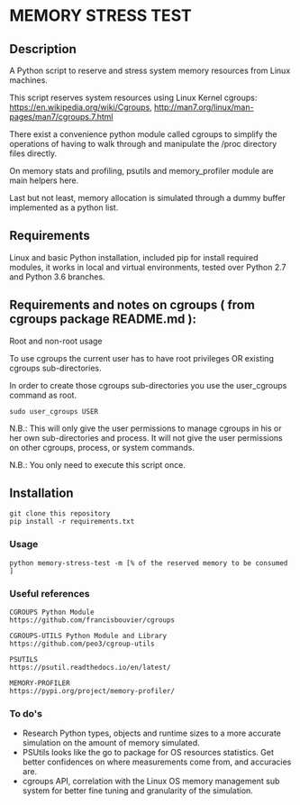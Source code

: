 # MEMORY STRESS TEST

## Description
A Python script to reserve and stress system memory resources from Linux machines.

This script reserves system resources using Linux Kernel cgroups: 
https://en.wikipedia.org/wiki/Cgroups, http://man7.org/linux/man-pages/man7/cgroups.7.html 

There exist a convenience python module called cgroups to simplify the operations of 
having to walk through and manipulate the /proc directory files directly.

On memory stats and profiling, psutils and memory_profiler module are main helpers here.

Last but not least, memory allocation is simulated through a dummy buffer implemented as a python list.

## Requirements
Linux and basic Python installation, included pip for install required modules, 
it works in local and virtual environments, tested over Python 2.7 and Python 3.6 branches.

## Requirements and notes on cgroups ( from cgroups package README.md ):
Root and non-root usage

To use cgroups the current user has to have root privileges OR existing cgroups sub-directories.

In order to create those cgroups sub-directories you use the user_cgroups command as root.
```
sudo user_cgroups USER
```
N.B.: This will only give the user permissions to manage cgroups in his or her own sub-directories and process. It will not give the user permissions on other cgroups, process, or system commands.

N.B.: You only need to execute this script once.

## Installation
```
git clone this repository
pip install -r requirements.txt
```

### Usage
```
python memory-stress-test -m [% of the reserved memory to be consumed ]
```

### Useful references
```
CGROUPS Python Module
https://github.com/francisbouvier/cgroups

CGROUPS-UTILS Python Module and Library
https://github.com/peo3/cgroup-utils

PSUTILS
https://psutil.readthedocs.io/en/latest/

MEMORY-PROFILER
https://pypi.org/project/memory-profiler/
```

### To do's
- Research Python types, objects and runtime sizes to a more accurate simulation on the amount of memory simulated.
- PSUtils looks like the go to package for OS resources statistics. Get better confidences on where measurements come from, and accuracies are.
- cgroups API, correlation with the Linux OS memory management sub system for better fine tuning and granularity of the simulation.
